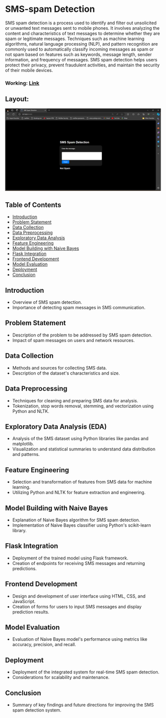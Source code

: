 # SMS-spam Detection

SMS spam detection is a process used to identify and filter out unsolicited or unwanted text messages sent to mobile phones. It involves analyzing the content and characteristics of text messages to determine whether they are spam or legitimate messages. Techniques such as machine learning algorithms, natural language processing (NLP), and pattern recognition are commonly used to automatically classify incoming messages as spam or not spam based on features such as keywords, message length, sender information, and frequency of messages. SMS spam detection helps users protect their privacy, prevent fraudulent activities, and maintain the security of their mobile devices.

### Working: [Link](https://www.linkedin.com/posts/anujbisht78_machinelearning-datascience-nltk-activity-7173168627888709632-2OIw?utm_source=share&utm_medium=member_android)
## Layout:
<img width="800px;" src="https://github.com/anujbisht78/SMS-spam-Detection/blob/main/raw/SMS.jpg"/>


## Table of Contents
- [Introduction](#introduction)
- [Problem Statement](#problem-statement)
- [Data Collection](#data-preprocessing)
- [Data Preprocessing](#data-preprocessing)
- [Exploratory Data Analysis](#exploratory-data-analysis)
- [Feature Engineering](#feature-engineering)
- [Model Building with Naive Bayes](#model-building-with-naive-bayes)
- [Flask Integration](#flask-integration)
- [Frontend Development](#frontend-development)
- [Model Evaluation](#model-evaluation)
- [Deployment](#deployment)
- [Conclusion](#conclusion)

## Introduction
- Overview of SMS spam detection.
- Importance of detecting spam messages in SMS communication.
  
## Problem Statement
- Description of the problem to be addressed by SMS spam detection.
- Impact of spam messages on users and network resources.

## Data Collection
- Methods and sources for collecting SMS data.
- Description of the dataset's characteristics and size.

## Data Preprocessing
- Techniques for cleaning and preparing SMS data for analysis.
- Tokenization, stop words removal, stemming, and vectorization using Python and NLTK.

## Exploratory Data Analysis (EDA)
- Analysis of the SMS dataset using Python libraries like pandas and matplotlib.
- Visualization and statistical summaries to understand data distribution and patterns.

## Feature Engineering
- Selection and transformation of features from SMS data for machine learning.
- Utilizing Python and NLTK for feature extraction and engineering.

## Model Building with Naive Bayes
- Explanation of Naive Bayes algorithm for SMS spam detection.
- Implementation of Naive Bayes classifier using Python's scikit-learn library.

## Flask Integration
- Deployment of the trained model using Flask framework.
- Creation of endpoints for receiving SMS messages and returning predictions.

## Frontend Development
- Design and development of user interface using HTML, CSS, and JavaScript.
- Creation of forms for users to input SMS messages and display prediction results.

## Model Evaluation
- Evaluation of Naive Bayes model's performance using metrics like accuracy, precision, and recall.
  
## Deployment
- Deployment of the integrated system for real-time SMS spam detection.
- Considerations for scalability and maintenance.
  
## Conclusion
- Summary of key findings and future directions for improving the SMS spam detection system.
